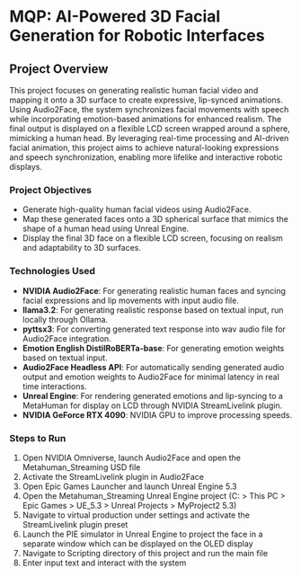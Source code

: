 # MQP: AI-Powered 3D Facial Generation for Robotic Interfaces
## Project Overview 
This project focuses on generating realistic human facial video and mapping it onto a 3D surface to create expressive, lip-synced animations. Using Audio2Face, the system synchronizes facial movements with speech while incorporating emotion-based animations for enhanced realism. The final output is displayed on a flexible LCD screen wrapped around a sphere, mimicking a human head. By leveraging real-time processing and AI-driven facial animation, this project aims to achieve natural-looking expressions and speech synchronization, enabling more lifelike and interactive robotic displays.

### Project Objectives
 - Generate high-quality human facial videos using Audio2Face.  
 - Map these generated faces onto a 3D spherical surface that mimics the shape of a human head using Unreal Engine.  
 - Display the final 3D face on a flexible LCD screen, focusing on realism and adaptability to 3D surfaces.

### Technologies Used
 - **NVIDIA Audio2Face**: For generating realistic human faces and syncing facial expressions and lip movements with input audio file.
 - **llama3.2**: For generating realistic response based on textual input, run locally through Ollama. 
 - **pyttsx3**: For converting generated text response into wav audio file for Audio2Face integration.
 - **Emotion English DistilRoBERTa-base**: For generating emotion weights based on textual input.
 - **Audio2Face Headless API**: For automatically sending generated audio output and emotion weights to Audio2Face for minimal latency in real time interactions.
 - **Unreal Engine**: For rendering generated emotions and lip-syncing to a MetaHuman for display on LCD through NVIDIA StreamLivelink plugin. 
 - **NVIDIA GeForce RTX 4090**: NVIDIA GPU to improve processing speeds.

 ### Steps to Run
 1. Open NVIDIA Omniverse, launch Audio2Face and open the Metahuman_Streaming USD file
 2. Activate the StreamLivelink plugin in Audio2Face
 3. Open Epic Games Launcher and launch Unreal Engine 5.3
 4. Open the Metahuman_Streaming Unreal Engine project (C: > This PC > Epic Games > UE_5.3 > Unreal Projects > MyProject2 5.3)
 5. Navigate to virtual production under settings and activate the StreamLivelink plugin preset
 6. Launch the PIE simulator in Unreal Engine to project the face in a separate window which can be displayed on the OLED display 
 7. Navigate to Scripting directory of this project and run the main file 
 8. Enter input text and interact with the system 


